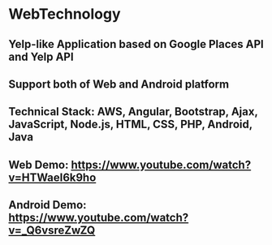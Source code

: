 # WebTechnology
## Yelp-like Application based on Google Places API and Yelp API
## Support both of Web and Android platform
## Technical Stack: AWS, Angular, Bootstrap, Ajax, JavaScript, Node.js, HTML, CSS, PHP, Android, Java 
## Web Demo: https://www.youtube.com/watch?v=HTWaeI6k9ho
## Android Demo: https://www.youtube.com/watch?v=_Q6vsreZwZQ
